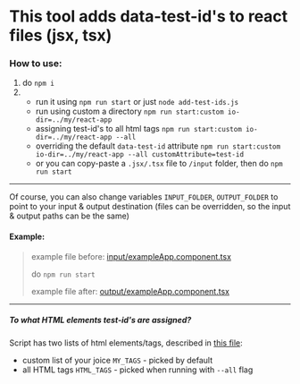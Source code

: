 # This tool adds data-test-id's to react files (jsx, tsx)
### How to use:
1) do `npm i`
2)  * run it using `npm run start` or just `node add-test-ids.js`
    * run using custom a directory `npm run start:custom io-dir=../my/react-app`
    * assigning test-id's to all html tags 
`npm run start:custom io-dir=../my/react-app --all`
    * overriding the default `data-test-id` attribute 
      `npm run start:custom io-dir=../my/react-app --all customAttribute=test-id`
    * or you can copy-paste a `.jsx/.tsx` file to `/input` folder, then do `npm run start` 

___

Of course, you can also change variables `INPUT_FOLDER`, `OUTPUT_FOLDER` to point to your input & output destination
(files can be overridden, so the input & output paths can be the same)

  

#### Example:
>example file before: [input/exampleApp.component.tsx](input/exampleApp.component.tsx)
>
> do `npm run start`
>
>example file after: [output/exampleApp.component.tsx](output/exampleApp.component.tsx)

___

##### To what HTML elements test-id's are assigned?
Script has two lists of html elements/tags, described in [this file](transforms/constants.js): 
* custom list of your joice `MY_TAGS` - picked by default
* all HTML tags `HTML_TAGS` - picked when running with `--all` flag
